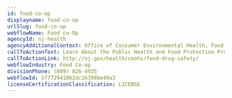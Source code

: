 ```yaml
---
id: food-co-op
displayname: food-co-op
urlSlug: food-co-op
webflowName: Food co-Op
agencyId: nj-health
agencyAdditionalContext: Office of Consumer Environmental Health, Food and Drug Safety Program
callToActionText: Learn About the Public Health and Food Protection Program
callToActionLink: http://nj.gov/health/ceohs/food-drug-safety/
webflowIndustry: Food Co-op
divisionPhone: (609) 826-4935
webflowId: 5f772941862dc16398be49a3
licenseCertificationClassification: LICENSE
---
```

